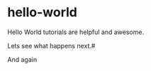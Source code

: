 # hello-world

Hello World tutorials are helpful and awesome.

Lets see what happens next.#

And again



